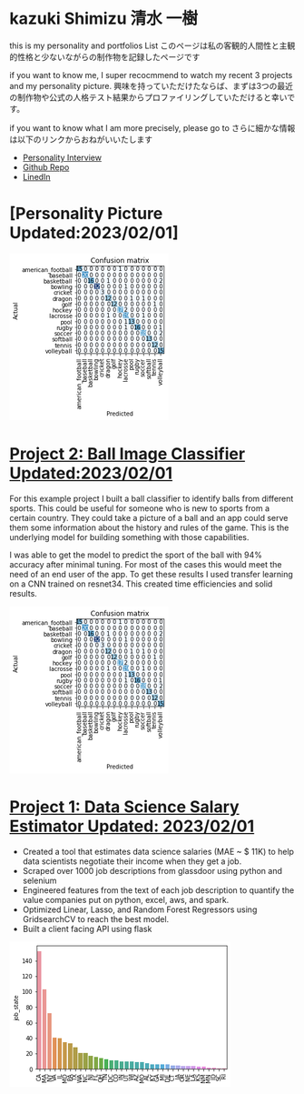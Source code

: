 # kazuki Shimizu 清水 一樹　


this is my personality and portfolios List
このページは私の客観的人間性と主観的性格と少ないながらの制作物を記録したページです


if you want to know me, I super recocmmend to watch my recent 3 projects and my personality picture.
興味を持っていただけたならば、まずは3つの最近の制作物や公式の人格テスト結果からプロファイリングしていただけると幸いです。


if you want to know what I am more precisely, please go to 
さらに細かな情報は以下のリンクからおねがいいたします

* [Personality Interview](https://github.com/Kazuki-Shimizu513/kazuki.github.io/tree/main/PersonalityQuestions) 
* [Github Repo](https://github.com/Kazuki-Shimizu513)
* [LinedIn](https://www.linkedin.com/in/kazuki-shimizu-116a58273/)

# [Personality Picture  Updated:2023/02/01]
![](/images/matrix_results.png)

# [Project 2: Ball Image Classifier  Updated:2023/02/01](https://github.com/PlayingNumbers/ball_image_classifier) 
For this example project I built a ball classifier to identify balls from different sports. This could be useful for someone who is new to sports from a certain country. They could take a picture of a ball and an app could serve them some information about the history and rules of the game. This is the underlying model for building something with those capabilities. 

I was able to get the model to predict the sport of the ball with 94% accuracy after minimal tuning. For most of the cases this would meet the need of an end user of the app. To get these results I used transfer learning on a CNN trained on resnet34. This created time efficiencies and solid results. 

![](/images/matrix_results.png)

# [Project 1: Data Science Salary Estimator Updated: 2023/02/01](https://github.com/PlayingNumbers/ds_salary_proj) 
* Created a tool that estimates data science salaries (MAE ~ $ 11K) to help data scientists negotiate their income when they get a job.
* Scraped over 1000 job descriptions from glassdoor using python and selenium
* Engineered features from the text of each job description to quantify the value companies put on python, excel, aws, and spark. 
* Optimized Linear, Lasso, and Random Forest Regressors using GridsearchCV to reach the best model. 
* Built a client facing API using flask 

![](/images/positions_by_state.png)

